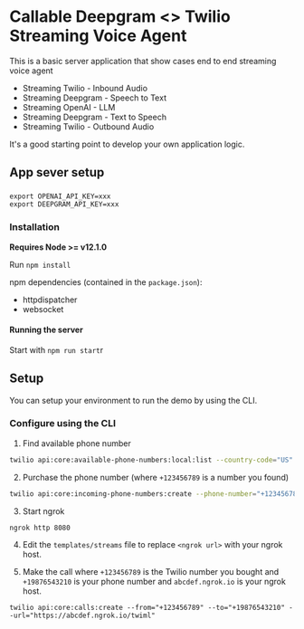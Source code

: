 # Callable Deepgram <> Twilio Streaming Voice Agent

This is a basic server application that show cases end to end streaming voice agent

* Streaming Twilio - Inbound Audio
* Streaming Deepgram - Speech to Text
* Streaming OpenAI - LLM
* Streaming Deepgram - Text to Speech
* Streaming Twilio - Outbound Audio

It's a good starting point to develop your own application logic.

## App sever setup

###

```
export OPENAI_API_KEY=xxx
export DEEPGRAM_API_KEY=xxx
```

### Installation

**Requires Node >= v12.1.0**

Run `npm install`

npm dependencies (contained in the `package.json`):
* httpdispatcher
* websocket

#### Running the server

Start with `npm run start`r

## Setup

You can setup your environment to run the demo by using the CLI.

### Configure using the CLI

1. Find available phone number

```bash
twilio api:core:available-phone-numbers:local:list --country-code="US" --voice-enabled --properties="phoneNumber"`
```

2. Purchase the phone number (where `+123456789` is a number you found)

```bash
twilio api:core:incoming-phone-numbers:create --phone-number="+123456789"`
```

3. Start ngrok

```bash
ngrok http 8080
```

4. Edit the `templates/streams` file to replace `<ngrok url>` with your ngrok host.

5. Make the call where `+123456789` is the Twilio number you bought and `+19876543210` is your phone number and `abcdef.ngrok.io` is your ngrok host.

```
twilio api:core:calls:create --from="+123456789" --to="+19876543210" --url="https://abcdef.ngrok.io/twiml"
```
